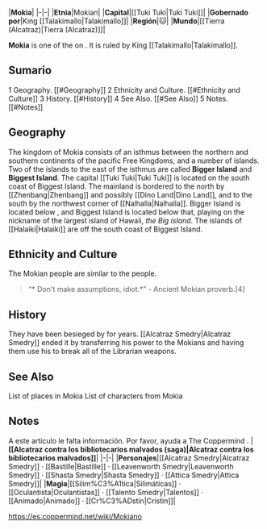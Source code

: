 |**Mokia**|
|-|-|
|**Etnia**|Mokian|
|**Capital**|[[Tuki Tuki\|Tuki Tuki]]|
|**Gobernado por**|King [[Talakimallo\|Talakimallo]]|
|**Región**|🐱︎|
|**Mundo**|[[Tierra (Alcatraz)\|Tierra (Alcatraz)]]|

**Mokia** is one of the  on . It is ruled by King [[Talakimallo\|Talakimallo]].

## Sumario

1 Geography. [[#Geography]] 
2 Ethnicity and Culture. [[#Ethnicity and Culture]] 
3 History. [[#History]] 
4 See Also. [[#See Also]] 
5 Notes. [[#Notes]] 


## Geography
The kingdom of Mokia consists of an isthmus between the northern and southern continents of the pacific Free Kingdoms, and a number of islands. Two of the islands to the east of the isthmus are called **Bigger Island** and **Biggest Island**. The capital [[Tuki Tuki\|Tuki Tuki]] is located on the south coast of Biggest Island. The mainland is bordered to the north by [[Zhenbang\|Zhenbang]] and possibly [[Dino Land\|Dino Land]], and to the south by the northwest corner of [[Nalhalla\|Nalhalla]]. Bigger Island is located below , and Biggest Island is located below that, playing on the nickname of the largest island of Hawaii, *the Big island*. The islands of [[Halaiki\|Halaiki]] are off the south coast of Biggest Island. 

## Ethnicity and Culture
The Mokian people are similar to the   people.

>“* Don't make assumptions, idiot.*”
\- Ancient Mokian proverb.[4]


## History
They have been besieged by  for years. [[Alcatraz Smedry\|Alcatraz Smedry]] ended it by transferring his power to the Mokians and having them use his  to break all of the Librarian weapons.

## See Also
List of places in Mokia
List of characters from Mokia
## Notes

A este artículo le falta información. Por favor, ayuda a The Coppermind .
|**[[Alcatraz contra los bibliotecarios malvados (saga)\|Alcatraz contra los bibliotecarios malvados]]**|
|-|-|
|**Personajes**|[[Alcatraz Smedry\|Alcatraz Smedry]] · [[Bastille\|Bastille]] · [[Leavenworth Smedry\|Leavenworth Smedry]] · [[Shasta Smedry\|Shasta Smedry]] · [[Attica Smedry\|Attica Smedry]]|
|**Magia**|[[Silim%C3%A1tica\|Silimáticas]] · [[Oculantista\|Oculantistas]] · [[Talento Smedry\|Talentos]] · [[Animado\|Animado]] · [[Cr%C3%ADstin\|Crístin]]|



https://es.coppermind.net/wiki/Mokiano